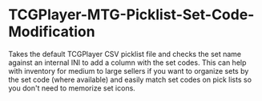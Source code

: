 # TCGPlayer-MTG-Picklist-Set-Code-Modification
Takes the default TCGPlayer CSV picklist file and checks the set name against an internal INI to add a column with the set codes. This can help with inventory for medium to large sellers if you want to organize sets by the set code (where available) and easily match set codes on pick lists so you don't need to memorize set icons.
